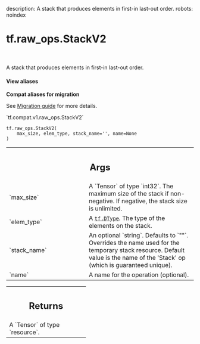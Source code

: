 description: A stack that produces elements in first-in last-out order.
robots: noindex

# tf.raw_ops.StackV2

<!-- Insert buttons and diff -->

<table class="tfo-notebook-buttons tfo-api nocontent" align="left">

</table>



A stack that produces elements in first-in last-out order.


<section class="expandable">
  <h4 class="showalways">View aliases</h4>
  <p>
<b>Compat aliases for migration</b>
<p>See
<a href="https://www.tensorflow.org/guide/migrate">Migration guide</a> for
more details.</p>
<p>`tf.compat.v1.raw_ops.StackV2`</p>
</p>
</section>

<pre class="devsite-click-to-copy prettyprint lang-py tfo-signature-link">
<code>tf.raw_ops.StackV2(
    max_size, elem_type, stack_name=&#x27;&#x27;, name=None
)
</code></pre>



<!-- Placeholder for "Used in" -->


<!-- Tabular view -->
 <table class="responsive fixed orange">
<colgroup><col width="214px"><col></colgroup>
<tr><th colspan="2"><h2 class="add-link">Args</h2></th></tr>

<tr>
<td>
`max_size`<a id="max_size"></a>
</td>
<td>
A `Tensor` of type `int32`.
The maximum size of the stack if non-negative. If negative, the stack
size is unlimited.
</td>
</tr><tr>
<td>
`elem_type`<a id="elem_type"></a>
</td>
<td>
A <a href="../../tf/dtypes/DType.md"><code>tf.DType</code></a>. The type of the elements on the stack.
</td>
</tr><tr>
<td>
`stack_name`<a id="stack_name"></a>
</td>
<td>
An optional `string`. Defaults to `""`.
Overrides the name used for the temporary stack resource. Default
value is the name of the 'Stack' op (which is guaranteed unique).
</td>
</tr><tr>
<td>
`name`<a id="name"></a>
</td>
<td>
A name for the operation (optional).
</td>
</tr>
</table>



<!-- Tabular view -->
 <table class="responsive fixed orange">
<colgroup><col width="214px"><col></colgroup>
<tr><th colspan="2"><h2 class="add-link">Returns</h2></th></tr>
<tr class="alt">
<td colspan="2">
A `Tensor` of type `resource`.
</td>
</tr>

</table>

